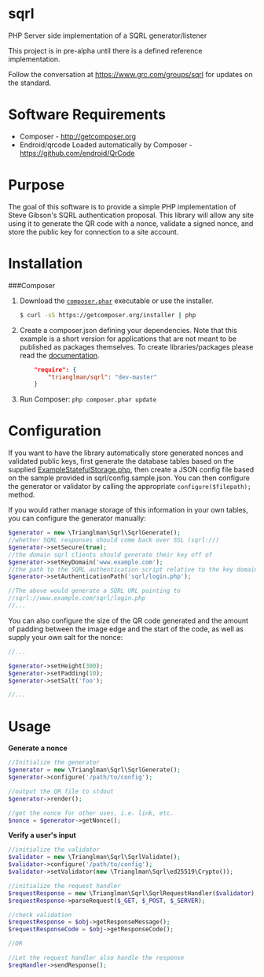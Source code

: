 sqrl
====

PHP Server side implementation of a SQRL generator/listener

This project is in pre-alpha until there is a defined reference implementation.

Follow the conversation at https://www.grc.com/groups/sqrl for updates on the 
standard.


Software Requirements
====

  - Composer - http://getcomposer.org
  - Endroid/qrcode Loaded automatically by Composer - https://github.com/endroid/QrCode

Purpose
====

The goal of this software is to provide a simple PHP implementation of Steve
Gibson's SQRL authentication proposal. This library will allow any site using it
to generate the QR code with a nonce, validate a signed nonce, and store the 
public key for connection to a site account. 

Installation
====

###Composer

1. Download the [`composer.phar`](https://getcomposer.org/composer.phar) executable or use the installer.

    ``` sh
    $ curl -sS https://getcomposer.org/installer | php
    ```

2. Create a composer.json defining your dependencies. Note that this example is
a short version for applications that are not meant to be published as packages
themselves. To create libraries/packages please read the
[documentation](http://getcomposer.org/doc/02-libraries.md).

    ``` json
        "require": {
            "trianglman/sqrl": "dev-master"
        }
    ```

3. Run Composer: `php composer.phar update`

Configuration
====

If you want to have the library automatically store generated nonces and validated
public keys, first generate the database tables based on the supplied 
[ExampleStatefulStorage.php](examples/server/includes/ExampleStatefulStorage.php), then create a JSON config file based on the sample
provided in sqrl/config.sample.json. You can then configure the
generator or validator by calling the appropriate `configure($filepath);`
method.

If you would rather manage storage of this information in your own tables, you can
configure the generator manually:

```php
$generator = new \Trianglman\Sqrl\SqrlGenerate();
//whether SQRL responses should come back over SSL (sqrl://)
$generator->setSecure(true);
//the domain sqrl clients should generate their key off of
$generator->setKeyDomain('www.example.com');
//the path to the SQRL authentication script relative to the key domain
$generator->setAuthenticationPath('sqrl/login.php');

//The above would generate a SQRL URL pointing to 
//sqrl://www.example.com/sqrl/login.php
//...
```

You can also configure the size of the QR code generated and the amount of 
padding between the image edge and the start of the code, as well as supply
your own salt for the nonce:

```php
//...

$generator->setHeight(300);
$generator->setPadding(10);
$generator->setSalt('foo');

//...
```

Usage
====

**Generate a nonce**
```php
//Initialize the generator
$generator = new \Trianglman\Sqrl\SqrlGenerate();
$generator->configure('/path/to/config');

//output the QR file to stdout
$generator->render();

//get the nonce for other uses, i.e. link, etc.
$nonce = $generator->getNonce();
```

**Verify a user's input**
```php
//initialize the validator
$validator = new \Trianglman\Sqrl\SqrlValidate();
$validator->configure('/path/to/config');
$validator->setValidator(new \Trianglman\Sqrl\ed25519\Crypto());

//initialize the request handler
$requestResponse = new \Trianglman\Sqrl\SqrlRequestHandler($validator);
$requestResponse->parseRequest($_GET, $_POST, $_SERVER);

//check validation
$requestResponse = $obj->getResponseMessage();
$requestResponseCode = $obj->getResponseCode();

//OR

//Let the request handler also handle the response
$reqHandler->sendResponse();
```
